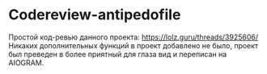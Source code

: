 # Codereview-antipedofile
Простой код-ревью данного проекта: https://lolz.guru/threads/3925606/
Никаких дополнительных функций в проект добавлено не было, проект был преведен в более приятный для глаза вид и переписан на AIOGRAM.

